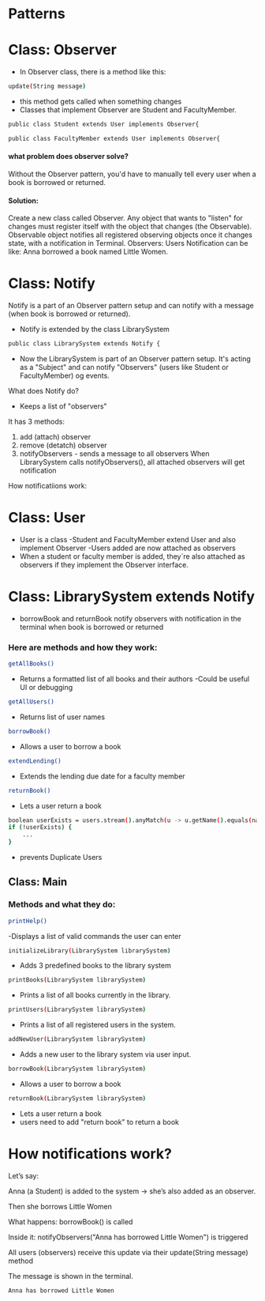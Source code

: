 # Patterns

# Class: Observer
- In Observer class, there is a method like this:
 ```bash
update(String message)
 ```
- this method gets called when something changes
- Classes that implement Observer are Student and FacultyMember.
```bash
public class Student extends User implements Observer{
```
```bash
public class FacultyMember extends User implements Observer{
```


#### what problem does observer solve? 
Without the Observer pattern, you'd have to manually tell every user when a book is borrowed or returned.

#### Solution: 
Create a new class called Observer.
Any object that wants to "listen" for changes must register itself with the object that changes (the Observable).
Observable object notifies all registered observing objects once it changes state, with a notification in Terminal.
Observers: Users
Notification can be like:
Anna borrowed a book named Little Women.

# Class: Notify
Notify is a part of an Observer pattern setup and can notify with a message (when book is borrowed or returned).


- Notify is extended by the class LibrarySystem
```bash
public class LibrarySystem extends Notify {
```
- Now the LibrarySystem is part of an Observer pattern setup. It's acting as a "Subject" and can notify "Observers" (users like Student or FacultyMember) og events.

What does Notify do?
- Keeps a list of "observers"

It has 3 methods:
1)  add (attach) observer
2) remove (detatch) observer
3)  notifyObservers - sends a message to all observers
When LibrarySystem calls notifyObservers(), all attached observers will get notification

How notificatiions work:



# Class: User 

- User is a class
-Student and FacultyMember extend User and also implement Observer
-Users added are now attached as observers
- When a student or faculty member is added, they´re also attached as observers if they implement the Observer interface.

# Class: LibrarySystem extends Notify

- borrowBook and returnBook notify observers with notification in the terminal when book is borrowed or returned

 
 ### Here are methods and how they work:
 ```bash
getAllBooks()
 ```
- Returns a formatted list of all books and their authors
-Could be useful UI or debugging

 ```bash
getAllUsers()
 ```
- Returns list of user names
 ```bash
borrowBook()
 ```
 - Allows a user to borrow a book
  ```bash
 extendLending()
 ```
 - Extends the lending due date for a faculty member
  ```bash
 returnBook()
 ```
-  Lets a user return a book
```bash
boolean userExists = users.stream().anyMatch(u -> u.getName().equals(name));
if (!userExists) {
    ...
}

 ```
 - prevents Duplicate Users


## Class: Main 
### Methods and what they do:

 ```bash
printHelp()
 ```
-Displays a list of valid commands the user can enter
 ```bash
initializeLibrary(LibrarySystem librarySystem)
 ```
- Adds 3 predefined books to the library system
 ```bash
printBooks(LibrarySystem librarySystem)
 ```
- Prints a list of all books currently in the library.
 ```bash
printUsers(LibrarySystem librarySystem)
 ```
- Prints a list of all registered users in the system.
 ```bash
addNewUser(LibrarySystem librarySystem)
 ```
- Adds a new user to the library system via user input.
 ```bash
borrowBook(LibrarySystem librarySystem)
 ```
- Allows a user to borrow a book
 ```bash
returnBook(LibrarySystem librarySystem)
 ```
- Lets a user return a book
- users need to add "return book" to return a book


# How notifications work?

Let’s say:

Anna (a Student) is added to the system → she’s also added as an observer.

Then she borrows Little Women

What happens:
borrowBook() is called

Inside it: notifyObservers("Anna has borrowed Little Women") is triggered

All users (observers) receive this update via their update(String message) method

The message is shown in the terminal.

 ```bash
Anna has borrowed Little Women
 ```




